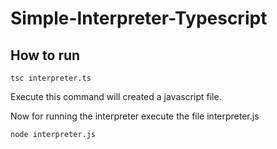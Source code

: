 # Simple-Interpreter-Typescript

## How to run

```
tsc interpreter.ts
```

Execute this command will created a javascript file.

Now for running the interpreter execute the file interpreter.js

```
node interpreter.js
```